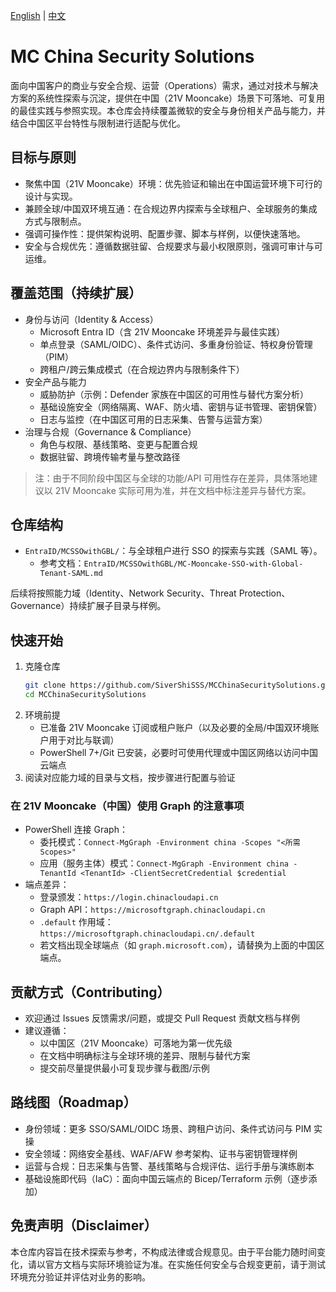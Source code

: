 [English](README.en.md) | [中文](README.md)

# MC China Security Solutions

面向中国客户的商业与安全合规、运营（Operations）需求，通过对技术与解决方案的系统性探索与沉淀，提供在中国（21V Mooncake）场景下可落地、可复用的最佳实践与参照实现。本仓库会持续覆盖微软的安全与身份相关产品与能力，并结合中国区平台特性与限制进行适配与优化。

## 目标与原则
- 聚焦中国（21V Mooncake）环境：优先验证和输出在中国运营环境下可行的设计与实现。
- 兼顾全球/中国双环境互通：在合规边界内探索与全球租户、全球服务的集成方式与限制点。
- 强调可操作性：提供架构说明、配置步骤、脚本与样例，以便快速落地。
- 安全与合规优先：遵循数据驻留、合规要求与最小权限原则，强调可审计与可运维。

## 覆盖范围（持续扩展）
- 身份与访问（Identity & Access）
  - Microsoft Entra ID（含 21V Mooncake 环境差异与最佳实践）
  - 单点登录（SAML/OIDC）、条件式访问、多重身份验证、特权身份管理（PIM）
  - 跨租户/跨云集成模式（在合规边界内与限制条件下）
- 安全产品与能力
  - 威胁防护（示例：Defender 家族在中国区的可用性与替代方案分析）
  - 基础设施安全（网络隔离、WAF、防火墙、密钥与证书管理、密钥保管）
  - 日志与监控（在中国区可用的日志采集、告警与运营方案）
- 治理与合规（Governance & Compliance）
  - 角色与权限、基线策略、变更与配置合规
  - 数据驻留、跨境传输考量与整改路径

> 注：由于不同阶段中国区与全球的功能/API 可用性存在差异，具体落地建议以 21V Mooncake 实际可用为准，并在文档中标注差异与替代方案。

## 仓库结构
- `EntraID/MCSSOwithGBL/`：与全球租户进行 SSO 的探索与实践（SAML 等）。
  - 参考文档：`EntraID/MCSSOwithGBL/MC-Mooncake-SSO-with-Global-Tenant-SAML.md`

后续将按照能力域（Identity、Network Security、Threat Protection、Governance）持续扩展子目录与样例。

## 快速开始
1. 克隆仓库
   ```bash
   git clone https://github.com/SiverShiSSS/MCChinaSecuritySolutions.git
   cd MCChinaSecuritySolutions
   ```
2. 环境前提
   - 已准备 21V Mooncake 订阅或租户账户（以及必要的全局/中国双环境账户用于对比与联调）
   - PowerShell 7+/Git 已安装，必要时可使用代理或中国区网络以访问中国云端点
3. 阅读对应能力域的目录与文档，按步骤进行配置与验证

### 在 21V Mooncake（中国）使用 Graph 的注意事项
- PowerShell 连接 Graph：
  - 委托模式：`Connect-MgGraph -Environment china -Scopes "<所需Scopes>"`
  - 应用（服务主体）模式：`Connect-MgGraph -Environment china -TenantId <TenantId> -ClientSecretCredential $credential`
- 端点差异：
  - 登录颁发：`https://login.chinacloudapi.cn`
  - Graph API：`https://microsoftgraph.chinacloudapi.cn`
  - `.default` 作用域：`https://microsoftgraph.chinacloudapi.cn/.default`
  - 若文档出现全球端点（如 `graph.microsoft.com`），请替换为上面的中国区端点。

## 贡献方式（Contributing）
- 欢迎通过 Issues 反馈需求/问题，或提交 Pull Request 贡献文档与样例
- 建议遵循：
  - 以中国区（21V Mooncake）可落地为第一优先级
  - 在文档中明确标注与全球环境的差异、限制与替代方案
  - 提交前尽量提供最小可复现步骤与截图/示例

## 路线图（Roadmap）
- 身份领域：更多 SSO/SAML/OIDC 场景、跨租户访问、条件式访问与 PIM 实操
- 安全领域：网络安全基线、WAF/AFW 参考架构、证书与密钥管理样例
- 运营与合规：日志采集与告警、基线策略与合规评估、运行手册与演练剧本
- 基础设施即代码（IaC）：面向中国云端点的 Bicep/Terraform 示例（逐步添加）

## 免责声明（Disclaimer）
本仓库内容旨在技术探索与参考，不构成法律或合规意见。由于平台能力随时间变化，请以官方文档与实际环境验证为准。在实施任何安全与合规变更前，请于测试环境充分验证并评估对业务的影响。

